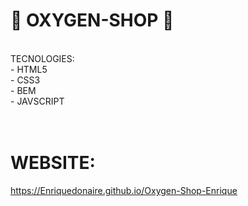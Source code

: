# 🚀 OXYGEN-SHOP 🚀

<br/>
TECNOLOGIES: <br/>
- HTML5 <br/>
- CSS3 <br/>
- BEM <br/>
- JAVSCRIPT <br/>

<br/>
<br/>


# WEBSITE:

https://Enriquedonaire.github.io/Oxygen-Shop-Enrique

